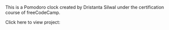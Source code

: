 This is a Pomodoro clock created by Dristanta Silwal under the certification course of freeCodeCamp.

Click here to view project: 